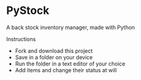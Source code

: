 # PyStock
A back stock inventory manager, made with Python

Instructions 

- Fork and download this project
- Save in a folder on your device
- Run the folder in a text editor of your choice 
- Add items and change their status at will
